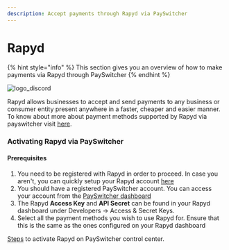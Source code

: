```yaml
---
description: Accept payments through Rapyd via PaySwitcher
---
```


# Rapyd

{% hint style="info" %}
This section gives you an overview of how to make payments via Rapyd through PaySwitcher
{% endhint %}

![logo\_discord](https://payswitcher.com/icons/homePageIcons/logos/rapydLogo.svg)

Rapyd allows businesses to accept and send payments to any business or consumer entity present anywhere in a faster, cheaper and easier manner. To know about more about payment methods supported by Rapyd via payswitcher visit [here](https://payswitcher.com/pm-list).

### Activating Rapyd via PaySwitcher

#### Prerequisites

1. You need to be registered with Rapyd in order to proceed. In case you aren't, you can quickly setup your Rapyd account [here](https://www.rapyd.net/)
2. You should have a registered PaySwitcher account. You can access your account from the [PaySwitcher dashboard](https://app.payswitcher.com/)
3. The Rapyd **Access Key** and **API Secret** can be found in your Rapyd dashboard under Developers -> Access & Secret Keys.
4. Select all the payment methods you wish to use Rapyd for. Ensure that this is the same as the ones configured on your Rapyd dashboard

&#x20;[Steps](https://docs.payswitcher.com/payswitcher-cloud/connectors/activate-connector-on-payswitcher) to activate Rapyd on PaySwitcher control center.

